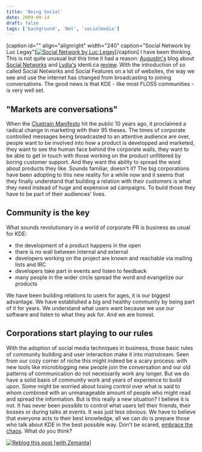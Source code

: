 ```yaml
---
title: 'Being Social'
date: 2009-09-14
draft: false
tags: ['background', 'Net', 'socialmedia']
---
```


\[caption id="" align="alignright" width="240" caption="Social Network by Luc Legay"\][![Social Network by Luc Legay](http://farm3.static.flickr.com/2227/1824234195_e6b913c563_m.jpg "Social Network")](http://www.flickr.com/photos/luc/1824234195/)\[/caption\] I have been thinking. This is not quite unusual but this time it had a reason: [Augustín's](http://toscalix.blogspot.com/) blog about [Social Networks](http://toscalix.blogspot.com/2009/09/social-networks-new-challenge-and-new.html) and [Lydia's](http://blog.lydiapintscher.de/) identi.ca [review](http://blog.lydiapintscher.de/2009/09/13/identi-ca-got-it-right/). With the introduction of so called Social Networks and Social Features on a lot of websites, the way we see and use the internet has changed from broadcasting to joining conversations. The good news is that KDE - like most FLOSS communities - is very well set.

"Markets are conversations"
---------------------------

When the [Cluetrain Manifesto](http://www.cluetrain.com/) hit the public 10 years ago, it proclaimed a radical change in marketing with their 95 theses. The times of corporate controlled messages being broadcasted to an attentive audience are over, people want to be involved into how a product is developped and marketed, they want to see the human face behind the corporate walls, they want to be able to get in touch with those working on the product unfiltered by boring customer support. And they want the ability to spread the word about products they like. Sounds familiar, doesn't it? The big corporations have been adopting to this new reality for a while now and it seems that they finally understand that building a relation with their customers is what they need instead of huge and expensive ad campaigns. To build those they have to be part of their audiences' lives.

Community is the key
--------------------

What sounds revolutionary in a world of corporate PR is business as usual for KDE:

*   the development of a product happens in the open
*   there is no wall between internal and external
*   developers working on the project are known and reachable via mailing lists and IRC
*   developers take part in events and listen to feedback
*   many people in the wider circle spread the word and evangelize our products

We have been building relations to users for ages, it is our biggest advantage. We have established a big and healthy community by being part of it for years. We understand what users want because we use our software and listen to what they ask for. And we are honest.

Corporations start playing to our rules
---------------------------------------

With the adoption of social media techniques in business, those basic rules of community building and user interaction make it into mainstream. Seen from our cozy corner of niche this might indeed be a scary process: with new tools like microblogging new people join the conversation and our old patterns of communication do not necessarily work any longer. But we do have a solid basis of community work and years of experience to build upon. Some might be worried about losing control over what is said to whom combined with an unmanageable amount of people who might read and spread the information. But is this really a new situation? I believe it is not. It has never been possible to control what users tell their friends, their bosses or during talks at events. It was just less obvious. We have to believe that everyone acts to their best knowledge, all we can do is prepare those who talk about KDE in the best possible way. Don't be scared, [embrace the chaos](http://www.thewhuffiefactor.com/). What do you think?

[![Reblog this post [with Zemanta]](http://img.zemanta.com/reblog_e.png?x-id=c4a7d222-2b64-4bca-8f6a-15b0fcd815e1)](http://reblog.zemanta.com/zemified/c4a7d222-2b64-4bca-8f6a-15b0fcd815e1/ "Reblog this post [with Zemanta]")